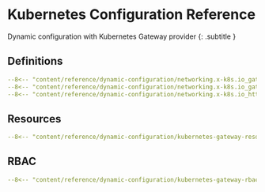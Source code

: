 # Kubernetes Configuration Reference

Dynamic configuration with Kubernetes Gateway provider
{: .subtitle }

## Definitions

```yaml
--8<-- "content/reference/dynamic-configuration/networking.x-k8s.io_gatewayclasses.yaml"
--8<-- "content/reference/dynamic-configuration/networking.x-k8s.io_gateways.yaml"
--8<-- "content/reference/dynamic-configuration/networking.x-k8s.io_httproutes.yaml"
```

## Resources

```yaml
--8<-- "content/reference/dynamic-configuration/kubernetes-gateway-resource.yml"
```

## RBAC

```yaml
--8<-- "content/reference/dynamic-configuration/kubernetes-gateway-rbac.yml"
```
